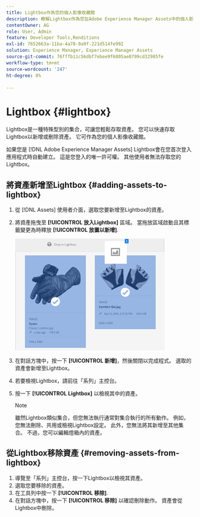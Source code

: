 ```yaml
---
title: Lightbox作為您的個人影像收藏館
description: 瞭解Lightbox作為您在Adobe Experience Manager Assets中的個人影像庫。
contentOwner: AG
role: User, Admin
feature: Developer Tools,Renditions
exl-id: 7652663a-11ba-4a78-9a9f-221d514fe992
solution: Experience Manager, Experience Manager Assets
source-git-commit: 76fffb11c56dbf7ebee9f6805ae0799cd32985fe
workflow-type: tm+mt
source-wordcount: '247'
ht-degree: 0%

---
```


# Lightbox {#lightbox}

Lightbox是一種特殊型別的集合，可讓您輕鬆存取資產。 您可以快速存取Lightbox以新增或刪除資產。 它可作為您的個人影像收藏館。

如果您是 [!DNL Adobe Experience Manager Assets] Lightbox會在您首次登入應用程式時自動建立。 這是您登入的唯一許可權。 其他使用者無法存取您的Lightbox。

## 將資產新增至Lightbox {#adding-assets-to-lightbox}

1. 從 [!DNL Assets] 使用者介面，選取您要新增至Lightbox的資產。
1. 將資產拖曳至 **[!UICONTROL 放入Lightbox]** 區域。 當拖放區域啟動且其標籤變更為時釋放 **[!UICONTROL 放置以新增]**.

   ![add_to_lightbox](assets/add_to_lightbox.png)

1. 在對話方塊中，按一下 **[!UICONTROL 新增]**，然後關閉以完成程式。 選取的資產會新增至Lightbox。
1. 若要檢視Lightbox，請前往「系列」主控台。
1. 按一下 **[!UICONTROL Lightbox]** 以檢視其中的資產。

   >[!NOTE]
   >
   >雖然Lightbox類似集合，但您無法執行通常對集合執行的所有動作。 例如，您無法刪除、共用或檢視Lightbox設定。 此外，您無法將其新增至其他集合。 不過，您可以編輯燈箱內的資產。

## 從Lightbox移除資產 {#removing-assets-from-lightbox}

1. 導覽至「系列」主控台，按一下Lightbox以檢視其資產。
1. 選取您要移除的資產。
1. 在工具列中按一下 **[!UICONTROL 移除]**.
1. 在對話方塊中，按一下 **[!UICONTROL 移除]** 以確認刪除動作。 資產會從Lightbox中刪除。
